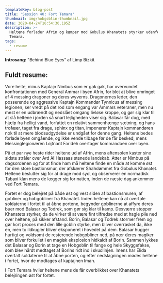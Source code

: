 ```yaml
---
templateKey: blog-post
title: 'Session 40: Fort Temara'
thumbnail: img/hobgoblin-thumbnail.jpg
date: 2020-04-24T10:54:30.195Z
description: >-
  Heltene forlader Afrin og kæmper mod Gobulus Khanatets styrker udenfor Fort
  Temara.
tags:
  - resume
---
```

**Introsang:** "Behind Blue Eyes" af Limp Bizkit.

## Fuldt resume:
Vore helte, minus Kaptajn Nimbus som er gak gak, har overvundet konfrontationen med General Ammar i byen Afrin, for blot at blive omringet af 4 messing dragoner og deres wyverns. Dragonernes leder, den posserende og aggressive Kaptajn Kommandør Tynnicus af messing legionen, ser vredt på det rod som engang var Ammars veteraner, men nu mest er en udbrændt og nedslået omgang livløse kroppe, og gør sig klar til at slå heltene i jorden så snart lejligheden viser sig. Balasar får dog, med hjælp fra helligt vand, forfattet en relativt sammenhænge sætning, og hans trofæer, taget fra drage, sphinx og titan, imponerer Kaptajn kommandøren nok til at mere blodsudgydelse er undgået for denne gang. Heltene bedes forlade byen omgående, og ikke vende tilbage før de får besked, mens Messinglegionæren Løjtnant Farideh overtager kommandoen over byen.

På et par nye heste rider heltene ud af Afrin, mens aftensolen kaster sine sidste stråler over Ard Al'Hassaas stenede landskab. Atter er Nimbus på dagsordenen og for at finde ham må heltene finde en måde at komme øst for den store bastionsmur, der afskærer Shahdømmet fra Gobulus Khanatet. Heltene beslutter sig for at drage mod syd, og observerer en normadisk Tabaxi klan mens de lægger sig for natten, inden de næste dag ankommer ved Fort Temara.

Fortet er dog belejret på både øst og vest siden af bastionsmuren, af gobliner og hobgobliner fra Khanatet. Inden heltene kan nå at overtale soldaterne i fortet til at åbne portene, begynder goblinerne at affyre deres buer mod Balasar og Todrek, som gør sig klar til kamp. Desværre stopper Khanatets styrker, da de virker til at være fint tilfredse med at hagle pile ned over heltene, på sikker afstand. Borin, Balasar og Todrek stormer frem og gør kort proces med den lille goblin styrke, men bliver overrasket da, ikke en, men to ildkugler bliver eksponeret i hovedet på dem. Balasar hugger hurtigt og voldsomt de resterende hobgobliner ned, på nær deres magiker som bliver forkullet i en magisk eksplosion hidkaldt af Borin. Sammen lykkes det Balasar og Borin at tage en Hobgoblin til fange og hele Skyggefakse, som blev hårdt medtaget af Borins ridt ind i skudlinjen. Imens har Elida overtalt soldaterne til at åbne porten, og efter nedslagningen mødes heltene i fortet, hvor de modtages af kaptajnen Iman.

I Fort Temara hviler heltene mens de får overblikket over Khanatets belejringen øst for fortet.
